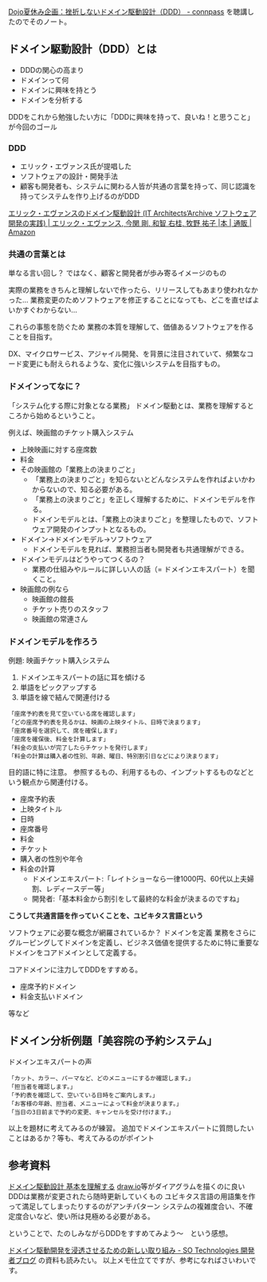 [Dojo夏休み企画：挫折しないドメイン駆動設計（DDD） - connpass](https://ibm-developer.connpass.com/event/221512/) を聴講したのでそのノート。

<script async class="speakerdeck-embed" data-id="4a949cea7b274b739e1904c1a3349f65" data-ratio="1.77777777777778" src="//speakerdeck.com/assets/embed.js"></script>

## ドメイン駆動設計（DDD）とは

- DDDの関心の高まり
- ドメインって何
- ドメインに興味を持とう
- ドメインを分析する

DDDをこれから勉強したい方に「DDDに興味を持って、良いね！と思うこと」が今回のゴール


### DDD
- エリック・エヴァンス氏が提唱した
- ソフトウェアの設計・開発手法
- 顧客も開発者も、システムに関わる人皆が共通の言葉を持って、同じ認識を持ってシステムを作り上げるのがDDD

[エリック・エヴァンスのドメイン駆動設計 (IT Architects’Archive ソフトウェア開発の実践) | エリック・エヴァンス, 今関 剛, 和智 右桂, 牧野 祐子 |本 | 通販 | Amazon](https://www.amazon.co.jp/%E3%82%A8%E3%83%AA%E3%83%83%E3%82%AF%E3%83%BB%E3%82%A8%E3%83%B4%E3%82%A1%E3%83%B3%E3%82%B9%E3%81%AE%E3%83%89%E3%83%A1%E3%82%A4%E3%83%B3%E9%A7%86%E5%8B%95%E8%A8%AD%E8%A8%88-Architects%E2%80%99Archive-%E3%82%BD%E3%83%95%E3%83%88%E3%82%A6%E3%82%A7%E3%82%A2%E9%96%8B%E7%99%BA%E3%81%AE%E5%AE%9F%E8%B7%B5-%E3%82%A8%E3%83%AA%E3%83%83%E3%82%AF%E3%83%BB%E3%82%A8%E3%83%B4%E3%82%A1%E3%83%B3%E3%82%B9/dp/4798121967)

### 共通の言葉とは

単なる言い回し？
ではなく、顧客と開発者が歩み寄るイメージのもの

実際の業務をきちんと理解しないで作ったら、リリースしてもあまり使われなかった...
業務変更のためソフトウェアを修正することになっても、どこを直せばよいかすぐわからない...

これらの事態を防ぐため
業務の本質を理解して、価値あるソフトウェアを作ることを目指す。

DX、マイクロサービス、アジャイル開発、を背景に注目されていて、頻繁なコード変更にも耐えられるような、変化に強いシステムを目指すもの。

### ドメインってなに？
「システム化する際に対象となる業務」
ドメイン駆動とは、業務を理解するところから始めるということ。

例えば、映画館のチケット購入システム

- 上映映画に対する座席数
- 料金
- その映画館の「業務上の決まりごと」
  - 「業務上の決まりごと」を知らないとどんなシステムを作ればよいかわからないので、知る必要がある。
  - 「業務上の決まりごと」を正しく理解するために、ドメインモデルを作る。
  - ドメインモデルとは、「業務上の決まりごと」を整理したもので、ソフトウェア開発のインプットとなるもの。
- ドメイン→ドメインモデル→ソフトウェア
  - ドメインモデルを見れば、業務担当者も開発者も共通理解ができる。
- ドメインモデルはどうやってつくるの？
  - 業務の仕組みやルールに詳しい人の話（= ドメインエキスパート）を聞くこと。
- 映画館の例なら
  - 映画館の館長
  - チケット売りのスタッフ
  - 映画館の常連さん

### ドメインモデルを作ろう

例題: 映画チケット購入システム

1. ドメインエキスパートの話に耳を傾ける
2. 単語をピックアップする
3. 単語を線で結んで関連付ける

```
「座席予約表を見て空いている席を確認します」
「どの座席予約表を見るかは、映画の上映タイトル、日時で決まります」
「座席番号を選択して、席を確保します」
「座席を確保後、料金を計算します」
「料金の支払いが完了したらチケットを発行します」
「料金の計算は購入者の性別、年齢、曜日、特別割引日などにより決まります」
```

目的語に特に注意。
参照するもの、利用するもの、インプットするものなどという観点から関連付ける。

- 座席予約表
- 上映タイトル
- 日時
- 座席番号
- 料金
- チケット
- 購入者の性別や年令
- 料金の計算
  - ドメインエキスパート:「レイトショーなら一律1000円、60代以上夫婦割、レディースデー等」
  - 開発者:「基本料金から割引をして最終的な料金が決まるのですね」

**こうして共通言語を作っていくことを、ユビキタス言語という**

ソフトウェアに必要な概念が網羅されているか？
ドメインを定義
業務をさらにグルーピングしてドメインを定義し、ビジネス価値を提供するために特に重要なドメインをコアドメインとして定義する。

コアドメインに注力してDDDをすすめる。

- 座席予約ドメイン
- 料金支払いドメイン

等など

## ドメイン分析例題「美容院の予約システム」

ドメインエキスパートの声

```
「カット、カラー、パーマなど、どのメニューにするか確認します。」
「担当者を確認します。」
「予約表を確認して、空いている日時をご案内します。」
「お客様の年齢、担当者、メニューによって料金が決まります。」
「当日の3日前まで予約の変更、キャンセルを受け付けます。」
```


以上を題材に考えてみるのが練習。
追加でドメインエキスパートに質問したいことはあるか？等も、考えてみるのがポイント

## 参考資料

[ドメイン駆動設計 基本を理解する](https://www.slideshare.net/masuda220/ss-59756718)
[draw.io](https://qiita.com/riku-shiru/items/5ab7c5aecdfea323ec4e)等がダイアグラムを描くのに良い
DDDは業務が変更されたら随時更新していくもの
ユビキタス言語の用語集を作って満足してしまったりするのがアンチパターン
システムの複雑度合い、不確定度合いなど、使い所は見極める必要がある。

ということで、たのしみながらDDDをすすめてみよう～　という感想。

[ドメイン駆動開発を浸透させるための新しい取り組み - SO Technologies 開発者ブログ](https://developer.so-tech.co.jp/entry/kichion-01) の資料も読みたい。
以上メモ仕立てですが、参考になればさいわいです。
